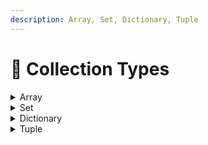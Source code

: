 ```yaml
---
description: Array, Set, Dictionary, Tuple
---
```


# 🔄 Collection Types

<details>

<summary>Array</summary>

Array bir xil turdagi qiymatlarni tartiblangan ro'yxatda saqlaydi. Xuddi shu qiymat arrayda turli pozitsiyalarda bir necha marta paydo bo'lishi mumkin.

```
// Empty (bo'sh) arrayni yaratish

var someInts: [Int] = []
print("Integerlar soni \(someInts.count) ta")

```

```
// Arrayga ma`lumot qo'shish
someInts.append(3)
```

```
// Arraydagi malumotlarni yo'q qilish
someInts = []
```

```
// Array ni boshlang'ich qiymat bilan yaratish
var shoppingList: [String] = ["Eggs", "Milk"]

```

```
// Arrayga boshqacha uslubda ma'lmuot qo'shish

shoppingList += ["Baking Powder"]
// Endi shoppingList da 3 ta ma'lumot bor
```

```swift
// Arrayni (n) indexdagi ma'lumotini olish
print(shoppingList[0])
// Eggs
```

```swift
// Arrayni (n) indexdagi ma'lumotini o'zgartirish

shoppingList[0] = "Coffee"
print(shoppingList)

// ["Coffee", "Milk", "Baking Powder"]
```

```swift
// Arrayni n indexiga malumot kirgizish

shoppingList.insert("Apple", at: 1)
print(shoppingList)

// ["Coffee", "Apple", "Milk", "Baking Powder"]
```



</details>

<details>

<summary>Set</summary>

Set arrayga o'xshash lekin unda ma\`lumotlar faqat bir marotaba uchraydi

```
// Set va Array
var meals: Set<String> = [
    "sho`rva", "osh"
]

var fruits: [String] = [
    "apple", "cherry"
]

print(meals)
// ["osh", "sho`rva"]
print(fruits)
// ["apple", "cherry"]

// farqiga misol

meals.insert("osh")
fruits.append("apple")

print(meals)
// ["osh", "sho`rva"]
print(fruits)
// ["apple", "cherry", "apple"]

```

Yuqoridagi misolda ko'ringanidek set ga o'zini ichida mavjud bo'lgan malumot qo'shilganda set uni qabul qilmadi. Arrayda esa bosh qabul qildi.\
\
Demak set o'z nomi bilan set, unda har xil narsadan bittada bo'ladi.

```
// Set ga ma`lumot qoshish

var meals: Set<String> = [
    "sho`rva", "osh"
]

meals.insert("mastava")

print(meals)
// ["sho`rva", "osh", "mastava"]

// ! setni ketma ket tarzda joylashmaydi, u ning ichidagi 
// ma`lumotlar joylashuv o'rni o'zgarib qoladi, yuqoridagi misolga o'xshab
```



</details>

<details>

<summary>Dictionary</summary>

Swift-dagi `Dictionary` kalit-qiymat juftliklari to'plami bo'lib, har bir kalit yagona xisbolanadi. U arrayga o'xshaydi, lekin elementlarga kirish indeks emas, balki kalit yordamida amalga oshiriladi. `Dictionary`dagi kalit-qiymat juftliklari tartibsizdir, ya'ni ularning lug'atga qo'shilish tartibi ular olinadigan tartibda bo'lishi kafolatlanmaydi.

Swift-da `Dictionary` kvadrat qavslar `[ ]` yordamida aniqlanadi va ularning kalit va qiymat turlari ko'rsatilishi kerak. Mana, meva nomlarini ularning narxiga ko'rsatadigan lug'at yaratish misoli:

```swift
// Masalan
// Ushbu misolda kalit turi String va qiymat turi Double.
var fruitPrices: [String: Double] = [
        "Apple": 0.5, 
        "Banana": 0.25, 
        "Orange": 0.75
]
```

Bo'sh `Dictionary` yaratish va keyinroq kalit-qiymat juftlarini qo'shish uchun qisqacha sintaksisidan ham foydalanishingiz mumkin.

```
// Masalan
var fruitPrices: [String: Double] = [:]
fruitPrices["Apple"] = 0.5
fruitPrices["Banana"] = 0.25
fruitPrices["Orange"] = 0.75

```

```
// Kvadrat qavs ichidagi kalitdan foydalanib, 
// kalit qiymatini olishingiz mumkin, 
// masalan:
let applePrice = fruitPrices["Apple"]
```

`Dictionary` dagi kalit orqali uni qiymatini o'zgartirsh mumkin

```
// Masalan

fruitPrices["Apple"] = 11
print(fruitPrices)

// endi natija
// ["Apple": 11.0, "Orange": 0.75, "Banana": 0.25]


// boshqacha uslubi ham bor u esa `updateValue` dan foydalanish

fruitPrices.updateValue(4, forKey: "Apple")
print(fruitPrices)

// endi natija
// ["Apple": 4.0, "Orange": 0.75, "Banana": 0.25]

```

`Dictionary` dagi kalit ga qiymatni `nil` berish orqali uni o'chirish mumkin yoki `removeValue` metodidan foydalanish kerak

```
// Masalan

// = nil
fruitPrices["Apple"] = nil
print(fruitPrices)

// ["Orange": 0.75, "Banana": 0.25]


// removeValue
fruitPrices.removeValue(forKey: "Banana")
print(fruitPrices)

// ["Orange": 0.75]
```



</details>

<details>

<summary>Tuple</summary>



</details>
